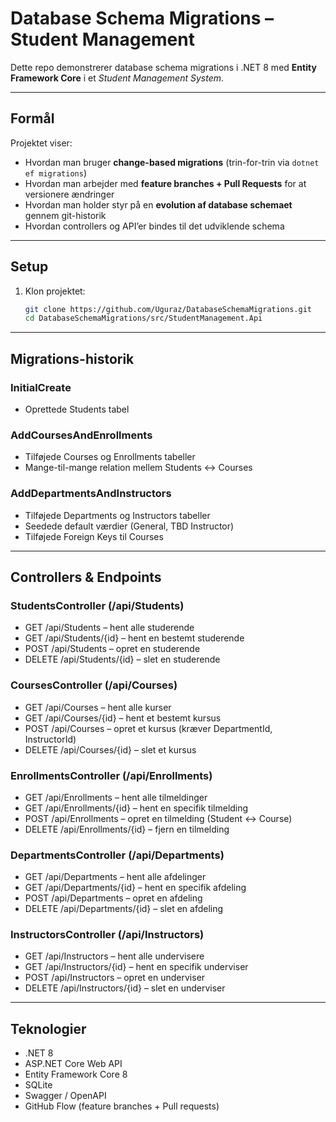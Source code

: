 # Database Schema Migrations – Student Management

Dette repo demonstrerer database schema migrations i .NET 8 med **Entity Framework Core** i et *Student Management System*.

---

## Formål
Projektet viser:
- Hvordan man bruger **change-based migrations** (trin-for-trin via `dotnet ef migrations`)
- Hvordan man arbejder med **feature branches + Pull Requests** for at versionere ændringer
- Hvordan man holder styr på en **evolution af database schemaet** gennem git-historik
- Hvordan controllers og API’er bindes til det udviklende schema

---

## Setup

1. Klon projektet:
   ```bash
   git clone https://github.com/Uguraz/DatabaseSchemaMigrations.git
   cd DatabaseSchemaMigrations/src/StudentManagement.Api

---

## Migrations-historik
### InitialCreate
- Oprettede Students tabel
### AddCoursesAndEnrollments
- Tilføjede Courses og Enrollments tabeller
- Mange-til-mange relation mellem Students ↔ Courses
### AddDepartmentsAndInstructors
- Tilføjede Departments og Instructors tabeller
- Seedede default værdier (General, TBD Instructor)
- Tilføjede Foreign Keys til Courses

---

## Controllers & Endpoints

### StudentsController (/api/Students)
- GET /api/Students – hent alle studerende
- GET /api/Students/{id} – hent en bestemt studerende
- POST /api/Students – opret en studerende
- DELETE /api/Students/{id} – slet en studerende

### CoursesController (/api/Courses)
- GET /api/Courses – hent alle kurser
- GET /api/Courses/{id} – hent et bestemt kursus
- POST /api/Courses – opret et kursus (kræver DepartmentId, InstructorId)
- DELETE /api/Courses/{id} – slet et kursus

### EnrollmentsController (/api/Enrollments)
- GET /api/Enrollments – hent alle tilmeldinger
- GET /api/Enrollments/{id} – hent en specifik tilmelding
- POST /api/Enrollments – opret en tilmelding (Student ↔ Course)
- DELETE /api/Enrollments/{id} – fjern en tilmelding

### DepartmentsController (/api/Departments)
- GET /api/Departments – hent alle afdelinger
- GET /api/Departments/{id} – hent en specifik afdeling
- POST /api/Departments – opret en afdeling
- DELETE /api/Departments/{id} – slet en afdeling

### InstructorsController (/api/Instructors)
- GET /api/Instructors – hent alle undervisere
- GET /api/Instructors/{id} – hent en specifik underviser
- POST /api/Instructors – opret en underviser
- DELETE /api/Instructors/{id} – slet en underviser

---

## Teknologier
- .NET 8
- ASP.NET Core Web API
- Entity Framework Core 8
- SQLite
- Swagger / OpenAPI
- GitHub Flow (feature branches + Pull requests)